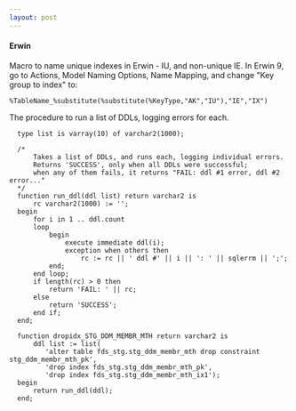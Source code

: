 ```yaml
---
layout: post
---
```


#### Erwin

Macro to name unique indexes in Erwin - IU, and non-unique IE. In Erwin 9,
go to Actions, Model Naming Options, Name Mapping, and change "Key group to index"
to:

    %TableName_%substitute(%substitute(%KeyType,"AK","IU"),"IE","IX")

The procedure to run a list of DDLs, logging errors for each. 

      type list is varray(10) of varchar2(1000);
 
      /*
          Takes a list of DDLs, and runs each, logging individual errors.
          Returns 'SUCCESS', only when all DDLs were successful;
          when any of them fails, it returns "FAIL: ddl #1 error, ddl #2 error..."
      */
      function run_ddl(ddl list) return varchar2 is
          rc varchar2(1000) := '';
      begin
          for i in 1 .. ddl.count
          loop
              begin
                  execute immediate ddl(i);
                  exception when others then
                      rc := rc || ' ddl #' || i || ': ' || sqlerrm || ';';
              end;
          end loop;
          if length(rc) > 0 then
              return 'FAIL: ' || rc;
          else
              return 'SUCCESS';
          end if;
      end;
  
      function dropidx_STG_DDM_MEMBR_MTH return varchar2 is
          ddl list := list(
             'alter table fds_stg.stg_ddm_membr_mth drop constraint stg_ddm_membr_mth_pk',
             'drop index fds_stg.stg_ddm_membr_mth_pk',
             'drop index fds_stg.stg_ddm_membr_mth_ix1');
      begin
          return run_ddl(ddl);
      end;
